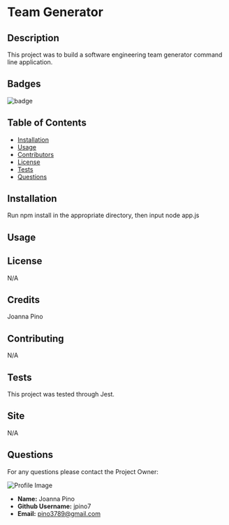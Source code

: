 
# Team Generator

## Description
This project was to build a software engineering team generator command line application.

## Badges
![badge](https://img.shields.io/github/languages/top/jpino7/READMEgenerator)

## Table of Contents
- [Installation](#installation)
- [Usage](#usage)
- [Contributors](#contributing)
- [License](#license)
- [Tests](#tests)
- [Questions](#questions)

## Installation
Run npm install in the appropriate directory, then input node app.js

## Usage

## License
N/A

## Credits
Joanna Pino

## Contributing
N/A

## Tests
This project was tested through Jest.

## Site
N/A

## Questions
For any questions please contact the Project Owner: 

![Profile Image](https://avatars3.githubusercontent.com/u/59301610?v=4)

- **Name:** Joanna Pino
- **Github Username:** jpino7
- **Email:** pino3789@gmail.com
